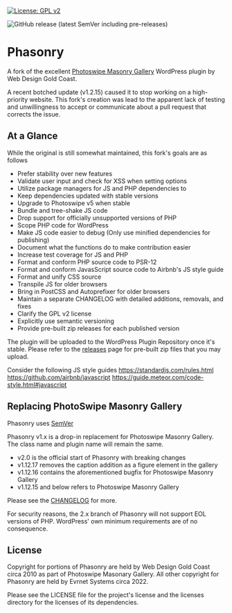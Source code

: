 [![License: GPL v2](https://img.shields.io/badge/License-GPL_v2-blue.svg)](https://www.gnu.org/licenses/old-licenses/gpl-2.0.en.html)

![GitHub release (latest SemVer including pre-releases)](https://img.shields.io/github/v/release/jedburke/photoswipe-masonry?include_prereleases)

# Phasonry

A fork of the excellent [Photoswipe Masonry Gallery](/) WordPress plugin by Web Design Gold Coast.

A recent botched update (v1.2.15) caused it to stop working on a high-priority website. This fork's creation was lead to the apparent lack of testing and unwillingness to accept or communicate about a pull request that corrects the issue.

## At a Glance

While the original is still somewhat maintained, this fork's goals are as follows

+ Prefer stability over new features
+ Validate user input and check for XSS when setting options
+ Utilize package managers for JS and PHP dependencies to
+ Keep dependencies updated with stable versions
+ Upgrade to Photoswipe v5 when stable
+ Bundle and tree-shake JS code
+ Drop support for officially unsupported versions of PHP
+ Scope PHP code for WordPress
+ Make JS code easier to debug (Only use minified dependencies for publishing)
+ Document what the functions do to make contribution easier
+ Increase test coverage for JS and PHP
+ Format and conform PHP source code to PSR-12
+ Format and conform JavasScript source code to Airbnb's JS style guide
+ Format and unify CSS source
+ Transpile JS for older browsers
+ Bring in PostCSS and Autoprefixer for older browsers
+ Maintain a separate CHANGELOG with detailed additions, removals, and fixes
+ Clarify the GPL v2 license
+ Explicitly use semantic versioning
+ Provide pre-built zip releases for each published version

The plugin will be uploaded to the WordPress Plugin Repository once it's stable. Please refer to the [releases](/) page for pre-built zip files that you may upload.

Consider the following JS style guides
 https://standardjs.com/rules.html
 https://github.com/airbnb/javascript
 https://guide.meteor.com/code-style.html#javascript


## Replacing PhotoSwipe Masonry Gallery

Phasonry uses [SemVer](https://semver.org/)

Phasonry v1.x is a drop-in replacement for Photoswipe Masonry Gallery. The class name and plugin name will remain the same.

+ v2.0 is the official start of Phasonry with breaking changes
+ v1.12.17 removes the caption addition as a figure element in the gallery
+ v1.12.16 contains the aforementioned bugfix for Photoswipe Masonry Gallery
+ v1.12.15 and below refers to Photoswipe Masonry Gallery

Please see the [CHANGELOG](/CHANGELOG) for more.

For security reasons, the 2.x branch of Phasonry will not support EOL versions of PHP. WordPress' own minimum requirements are of no consequence.

## License

Copyright for portions of Phasonry are held by Web Design Gold Coast circa 2010 as part of Photoswipe Masonary Gallery. All other copyright for Phasonry are held by Evrnet Systems circa 2022.

Please see the LICENSE file for the project's license and the licenses directory for the licenses of its dependencies.
